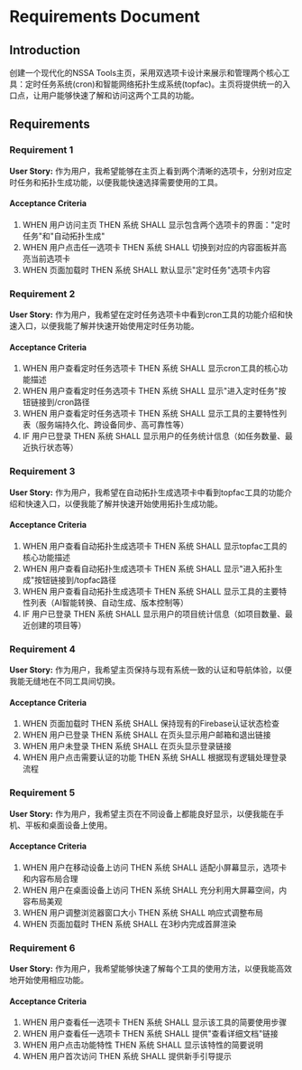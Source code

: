 # Requirements Document

## Introduction

创建一个现代化的NSSA Tools主页，采用双选项卡设计来展示和管理两个核心工具：定时任务系统(cron)和智能网络拓扑生成系统(topfac)。主页将提供统一的入口点，让用户能够快速了解和访问这两个工具的功能。

## Requirements

### Requirement 1

**User Story:** 作为用户，我希望能够在主页上看到两个清晰的选项卡，分别对应定时任务和拓扑生成功能，以便我能快速选择需要使用的工具。

#### Acceptance Criteria

1. WHEN 用户访问主页 THEN 系统 SHALL 显示包含两个选项卡的界面："定时任务"和"自动拓扑生成"
2. WHEN 用户点击任一选项卡 THEN 系统 SHALL 切换到对应的内容面板并高亮当前选项卡
3. WHEN 页面加载时 THEN 系统 SHALL 默认显示"定时任务"选项卡内容

### Requirement 2

**User Story:** 作为用户，我希望在定时任务选项卡中看到cron工具的功能介绍和快速入口，以便我能了解并快速开始使用定时任务功能。

#### Acceptance Criteria

1. WHEN 用户查看定时任务选项卡 THEN 系统 SHALL 显示cron工具的核心功能描述
2. WHEN 用户查看定时任务选项卡 THEN 系统 SHALL 显示"进入定时任务"按钮链接到/cron路径
3. WHEN 用户查看定时任务选项卡 THEN 系统 SHALL 显示工具的主要特性列表（服务端持久化、跨设备同步、高可靠性等）
4. IF 用户已登录 THEN 系统 SHALL 显示用户的任务统计信息（如任务数量、最近执行状态等）

### Requirement 3

**User Story:** 作为用户，我希望在自动拓扑生成选项卡中看到topfac工具的功能介绍和快速入口，以便我能了解并快速开始使用拓扑生成功能。

#### Acceptance Criteria

1. WHEN 用户查看自动拓扑生成选项卡 THEN 系统 SHALL 显示topfac工具的核心功能描述
2. WHEN 用户查看自动拓扑生成选项卡 THEN 系统 SHALL 显示"进入拓扑生成"按钮链接到/topfac路径
3. WHEN 用户查看自动拓扑生成选项卡 THEN 系统 SHALL 显示工具的主要特性列表（AI智能转换、自动生成、版本控制等）
4. IF 用户已登录 THEN 系统 SHALL 显示用户的项目统计信息（如项目数量、最近创建的项目等）

### Requirement 4

**User Story:** 作为用户，我希望主页保持与现有系统一致的认证和导航体验，以便我能无缝地在不同工具间切换。

#### Acceptance Criteria

1. WHEN 页面加载时 THEN 系统 SHALL 保持现有的Firebase认证状态检查
2. WHEN 用户已登录 THEN 系统 SHALL 在页头显示用户邮箱和退出链接
3. WHEN 用户未登录 THEN 系统 SHALL 在页头显示登录链接
4. WHEN 用户点击需要认证的功能 THEN 系统 SHALL 根据现有逻辑处理登录流程

### Requirement 5

**User Story:** 作为用户，我希望主页在不同设备上都能良好显示，以便我能在手机、平板和桌面设备上使用。

#### Acceptance Criteria

1. WHEN 用户在移动设备上访问 THEN 系统 SHALL 适配小屏幕显示，选项卡和内容布局合理
2. WHEN 用户在桌面设备上访问 THEN 系统 SHALL 充分利用大屏幕空间，内容布局美观
3. WHEN 用户调整浏览器窗口大小 THEN 系统 SHALL 响应式调整布局
4. WHEN 页面加载时 THEN 系统 SHALL 在3秒内完成首屏渲染

### Requirement 6

**User Story:** 作为用户，我希望能够快速了解每个工具的使用方法，以便我能高效地开始使用相应功能。

#### Acceptance Criteria

1. WHEN 用户查看任一选项卡 THEN 系统 SHALL 显示该工具的简要使用步骤
2. WHEN 用户查看任一选项卡 THEN 系统 SHALL 提供"查看详细文档"链接
3. WHEN 用户点击功能特性 THEN 系统 SHALL 显示该特性的简要说明
4. WHEN 用户首次访问 THEN 系统 SHALL 提供新手引导提示